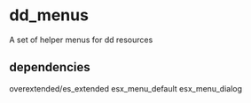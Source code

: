 # dd_menus

 A set of helper menus for dd resources

## dependencies

overextended/es_extended
esx_menu_default
esx_menu_dialog
